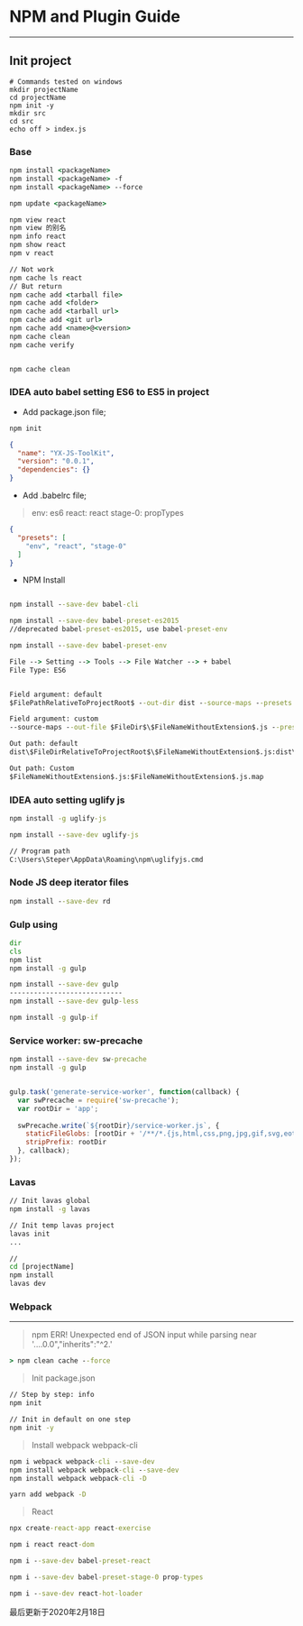 # NPM and Plugin Guide

---

## Init project
```shell script
# Commands tested on windows
mkdir projectName
cd projectName
npm init -y
mkdir src
cd src
echo off > index.js
```

### Base
```cmd
npm install <packageName>
npm install <packageName> -f
npm install <packageName> --force

npm update <packageName>

npm view react
npm view 的别名
npm info react
npm show react
npm v react

// Not work
npm cache ls react
// But return
npm cache add <tarball file>
npm cache add <folder>
npm cache add <tarball url>
npm cache add <git url>
npm cache add <name>@<version>
npm cache clean
npm cache verify


npm cache clean
```

### IDEA auto babel setting ES6 to ES5 in project
* Add package.json file;
```cmd
npm init
```
```json
{
  "name": "YX-JS-ToolKit",
  "version": "0.0.1",
  "dependencies": {}
}
```

* Add .babelrc file;
> env: es6
react: react
stage-0: propTypes
```json
{
  "presets": [
    "env", "react", "stage-0"
  ]
}
```

* NPM Install
```cmd

npm install --save-dev babel-cli

npm install --save-dev babel-preset-es2015
//deprecated babel-preset-es2015, use babel-preset-env

npm install --save-dev babel-preset-env

File --> Setting --> Tools --> File Watcher --> + babel
File Type: ES6


Field argument: default
$FilePathRelativeToProjectRoot$ --out-dir dist --source-maps --presets env

Field argument: custom
--source-maps --out-file $FileDir$\$FileNameWithoutExtension$.js --presets env $FilePath$

Out path: default
dist\$FileDirRelativeToProjectRoot$\$FileNameWithoutExtension$.js:dist\$FileDirRelativeToProjectRoot$\$FileNameWithoutExtension$.js.map

Out path: Custom
$FileNameWithoutExtension$.js:$FileNameWithoutExtension$.js.map

```

### IDEA auto setting uglify js
```cmd
npm install -g uglify-js

npm install --save-dev uglify-js

// Program path
C:\Users\Steper\AppData\Roaming\npm\uglifyjs.cmd
```

### Node JS deep iterator files
```cmd
npm install --save-dev rd
```

### Gulp using
```cmd
dir
cls
npm list
npm install -g gulp

npm install --save-dev gulp
----------------------------
npm install --save-dev gulp-less

npm install -g gulp-if

```

### Service worker: sw-precache
```cmd
npm install --save-dev sw-precache
npm install -g gulp
```
```javascript

gulp.task('generate-service-worker', function(callback) {
  var swPrecache = require('sw-precache');
  var rootDir = 'app';
 
  swPrecache.write(`${rootDir}/service-worker.js`, {
    staticFileGlobs: [rootDir + '/**/*.{js,html,css,png,jpg,gif,svg,eot,ttf,woff}'],
    stripPrefix: rootDir
  }, callback);
});
```

### Lavas
```cmd
// Init lavas global
npm install -g lavas

// Init temp lavas project
lavas init
...

//
cd [projectName]
npm install
lavas dev

```

### Webpack
--------
> npm ERR! Unexpected end of JSON input while parsing near '....0.0","inherits":"^2.'
```cmd
> npm clean cache --force
```
> Init package.json 
```cmd
// Step by step: info
npm init

// Init in default on one step
npm init -y
```

> Install webpack webpack-cli
```cmd
npm i webpack webpack-cli --save-dev
npm install webpack webpack-cli --save-dev
npm install webpack webpack-cli -D

yarn add webpack -D
```

> React
```cmd
npx create-react-app react-exercise

npm i react react-dom

npm i --save-dev babel-preset-react

npm i --save-dev babel-preset-stage-0 prop-types

npm i --save-dev react-hot-loader
```
最后更新于2020年2月18日

[^footnote]: timestamp-最后更新于2020年2月18日